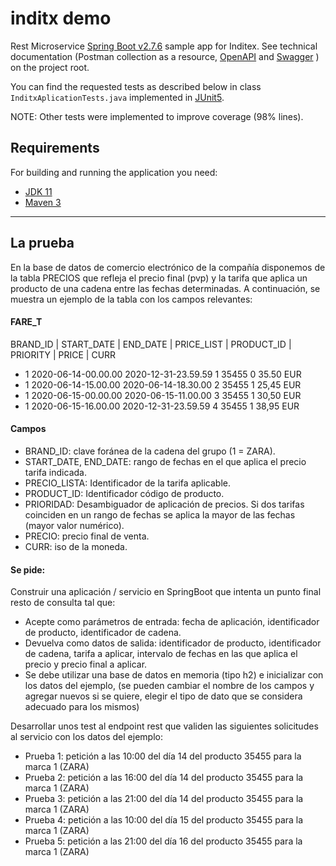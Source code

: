 # inditx demo

Rest Microservice [Spring Boot v2.7.6](http://projects.spring.io/spring-boot/) sample app for Inditex.
See technical documentation (Postman collection as a resource, [OpenAPI](http://localhost:8080/api-docs) 
and [Swagger](http://localhost:8080/swagger-ui.html) ) on the project root.

You can find the requested tests as described below in class `InditxAplicationTests.java` implemented in 
[JUnit5](https://junit.org/junit5/docs/current/user-guide/).


NOTE: Other tests were implemented to improve coverage (98% lines).

## Requirements

For building and running the application you need:

- [JDK 11](https://www.oracle.com/java/technologies/downloads/#java11)
- [Maven 3](https://maven.apache.org)


---------------------------------
## La prueba

En la base de datos de comercio electrónico de la compañía disponemos de la tabla
PRECIOS que refleja el precio final (pvp) y la tarifa que aplica un producto de una
cadena entre las fechas determinadas. A continuación, se muestra un ejemplo de la
tabla con los campos relevantes:

#### FARE_T

BRAND_ID | START_DATE | END_DATE | PRICE_LIST | PRODUCT_ID | PRIORITY | PRICE | CURR
* 1 2020-06-14-00.00.00 2020-12-31-23.59.59 1 35455 0 35.50 EUR
* 1 2020-06-14-15.00.00 2020-06-14-18.30.00 2 35455 1 25,45 EUR
* 1 2020-06-15-00.00.00 2020-06-15-11.00.00 3 35455 1 30,50 EUR
* 1 2020-06-15-16.00.00 2020-12-31-23.59.59 4 35455 1 38,95 EUR

#### Campos

* BRAND_ID: clave foránea de la cadena del grupo (1 = ZARA).
* START_DATE, END_DATE: rango de fechas en el que aplica el precio tarifa indicada.
* PRECIO_LISTA: Identificador de la tarifa aplicable.
* PRODUCT_ID: Identificador código de producto.
* PRIORIDAD: Desambiguador de aplicación de precios. Si dos tarifas coinciden en un
rango de fechas se aplica la mayor de las fechas (mayor valor numérico).
* PRECIO: precio final de venta.
* CURR: iso de la moneda.

#### Se pide:

Construir una aplicación / servicio en SpringBoot que intenta un punto final resto de
consulta tal que:

* Acepte como parámetros de entrada: fecha de aplicación, identificador de
producto, identificador de cadena.
* Devuelva como datos de salida: identificador de producto, identificador de
cadena, tarifa a aplicar, intervalo de fechas en las que aplica el precio y precio
final a aplicar.
* Se debe utilizar una base de datos en memoria (tipo h2) e inicializar con los
datos del ejemplo, (se pueden cambiar el nombre de los campos y agregar
nuevos si se quiere, elegir el tipo de dato que se considera adecuado para los
mismos)

Desarrollar unos test al endpoint rest que validen las siguientes solicitudes al servicio
con los datos del ejemplo:

* Prueba 1: petición a las 10:00 del día 14 del producto 35455 para la marca 1
(ZARA)
* Prueba 2: petición a las 16:00 del día 14 del producto 35455 para la marca 1
(ZARA)
* Prueba 3: petición a las 21:00 del día 14 del producto 35455 para la marca 1
(ZARA)
* Prueba 4: petición a las 10:00 del día 15 del producto 35455 para la marca 1
(ZARA)
* Prueba 5: petición a las 21:00 del día 16 del producto 35455 para la marca 1
(ZARA)




